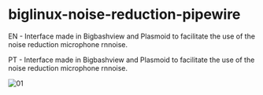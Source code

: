 # biglinux-noise-reduction-pipewire

EN - Interface made in Bigbashview and Plasmoid to facilitate the use of the noise reduction microphone rnnoise.

PT - Interface made in Bigbashview and Plasmoid to facilitate the use of the noise reduction microphone rnnoise.

![01](https://user-images.githubusercontent.com/6098501/178169689-78d9f10b-dfa3-4d6f-a23e-42269fc6179c.jpeg)

